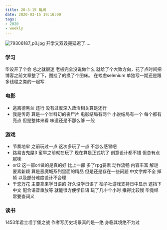 ```yaml
---
title: 20-3-15 每周
date: 2020-03-15 19:16:00
tags:
- 2020
- weekly
---
```


![79306187_p0.jpg](https://i.loli.net/2020/03/15/if4swNmuIGODAXa.jpg)
开学又双叒叕延迟了....
<!-- more-->
### 学习
毕设开了个会 总之就很迷 老板完全没说做什么 就给了个大致方向，花了点时间把博客之前文章整了下，图挂了的换了个图床。
在考虑selenium 单独写一期还是跟多线程之类的一起写 

### 电影
- 逃离德黑兰 还行 没有过度深入政治相关算是还行
- 我是传奇 算是一个半科幻的丧尸片 电影结局有两个 小说结局有一个 每个都有亮点  但是整体来看 味道还是不那么够 一般

### 游戏
- 节奏地牢 之前玩过一点  这次多玩了一点 不怎么感冒吧
- 路易吉鬼屋3 蛮早之前就在玩了 现在算是正式坑了 创意设计都不错  但总有点腻味
- ori2 这一部ori做的是真的好 比上一部 多了rpg要素 动作流畅 内容丰富 解谜要素新颖  算是恶魔城系列里面的精品 但是还是存在一些问题 中文字库不全 掉帧 以及部分难度设计不合理
- 千恋万花 主要拿来学日语的 好久没学日语了 柚子社游戏支持日中显示 遮挡下中文 配合语音重放等 就能很方便学日语 玩了几十个小时 推得比较慢 毕竟经常要查词义

### 读书
1453年君士坦丁堡之战 作者写历史场景真的是一绝 身临其境绝不为过
